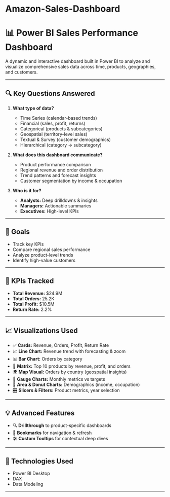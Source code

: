 # Amazon-Sales-Dashboard
# 📊 Power BI Sales Performance Dashboard

A dynamic and interactive dashboard built in Power BI to analyze and visualize comprehensive sales data across time, products, geographies, and customers.

---

## 🔍 Key Questions Answered

1. **What type of data?**  
   - Time Series (calendar-based trends)  
   - Financial (sales, profit, returns)  
   - Categorical (products & subcategories)  
   - Geospatial (territory-level sales)  
   - Textual & Survey (customer demographics)  
   - Hierarchical (category → subcategory)

2. **What does this dashboard communicate?**  
   - Product performance comparison  
   - Regional revenue and order distribution  
   - Trend patterns and forecast insights  
   - Customer segmentation by income & occupation

3. **Who is it for?**  
   - **Analysts:** Deep drilldowns & insights  
   - **Managers:** Actionable summaries  
   - **Executives:** High-level KPIs

---

## 🎯 Goals

- Track key KPIs
- Compare regional sales performance
- Analyze product-level trends
- Identify high-value customers

---

## 📌 KPIs Tracked

- **Total Revenue:** $24.9M  
- **Total Orders:** 25.2K  
- **Total Profit:** $10.5M  
- **Return Rate:** 2.2%

---

## 📈 Visualizations Used

- ✅ **Cards:** Revenue, Orders, Profit, Return Rate  
- 📈 **Line Chart:** Revenue trend with forecasting & zoom  
- 📊 **Bar Chart:** Orders by category  
- 🧮 **Matrix:** Top 10 products by revenue, profit, and orders  
- 🌍 **Map Visual:** Orders by country (geospatial insights)  
- 🎯 **Gauge Charts:** Monthly metrics vs targets  
- 🧩 **Area & Donut Charts:** Demographics (income, occupation)  
- 🎛️ **Slicers & Filters:** Product metrics, year selection

---

## 💡 Advanced Features

- 🔍 **Drillthrough** to product-specific dashboards  
- 🔖 **Bookmarks** for navigation & refresh  
- 🛠️ **Custom Tooltips** for contextual deep dives

---

## 🧠 Technologies Used

- Power BI Desktop  
- DAX  
- Data Modeling  
---
